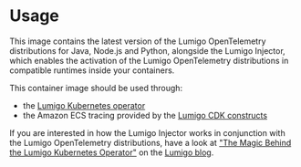 # Usage

This image contains the latest version of the Lumigo OpenTelemetry distributions for Java, Node.js and Python, alongside the Lumigo Injector, which enables the activation of the Lumigo OpenTelemetry distributions in compatible runtimes inside your containers.

This container image should be used through:

* the [Lumigo Kubernetes operator](https://docs.lumigo.io/docs/lumigo-kubernetes-operator)
* the Amazon ECS tracing provided by the [Lumigo CDK constructs](https://docs.lumigo.io/docs/aws-cdk#monitoring-aws-cdk-2-applications)

If you are interested in how the Lumigo Injector works in conjunction with the Lumigo OpenTelemetry distributions, have a look at ["The Magic Behind the Lumigo Kubernetes Operator"](https://lumigo.io/blog/the-magic-behind-the-lumigo-kubernetes-operator/) on the [Lumigo blog](https://lumigo.io/blog/).